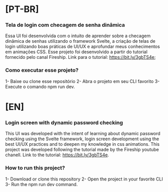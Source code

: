 # [PT-BR]
### Tela de login com checagem de senha dinâmica
Essa UI foi desenvolvida com o intuito de aprender sobre a checagem dinâmica de senhas utilizando o framework Svelte, a criação de telas de login utilizando boas práticas de UI/UX e aprofundar meus conhecimentos em animações CSS. Esse projeto foi desenvolvido a partir do tutorial fornecido pelo canal Fireship. Link para o tutorial: https://bit.ly/3gbTS4e;

### Como executar esse projeto?
1- Baixe ou clone esse repositório
2- Abra o projeto em seu CLI favorito
3- Execute o comando npm run dev.

# [EN]
### Login screen with dynamic password checking
This UI was developed with the intent of learning about dynamic password checking using the Svelte framework, login screen development using the best UI/UX practices and to deepen my knowledge in css animations. This project was developed following the tutorial made by the Fireship youtube chanell. Link to the tutorial: https://bit.ly/3gbTS4e.

### How to run this project?
1- Download or clone this repository
2- Open the project in your favorite CLI
3- Run the npm run dev command.



